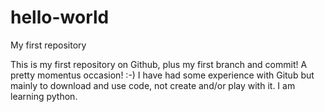 # hello-world
My first repository

This is my first repository on Github, plus my first branch and commit!
A pretty momentus occasion! :-)
I have had some experience with Gitub but mainly to download and use code, not create and/or play with it.
I am learning python.
